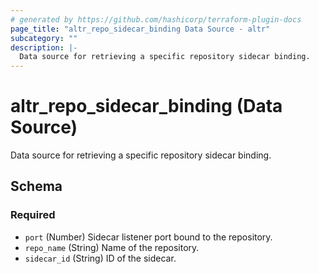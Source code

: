 ```yaml
---
# generated by https://github.com/hashicorp/terraform-plugin-docs
page_title: "altr_repo_sidecar_binding Data Source - altr"
subcategory: ""
description: |-
  Data source for retrieving a specific repository sidecar binding.
---
```


# altr_repo_sidecar_binding (Data Source)

Data source for retrieving a specific repository sidecar binding.



<!-- schema generated by tfplugindocs -->
## Schema

### Required

- `port` (Number) Sidecar listener port bound to the repository.
- `repo_name` (String) Name of the repository.
- `sidecar_id` (String) ID of the sidecar.
